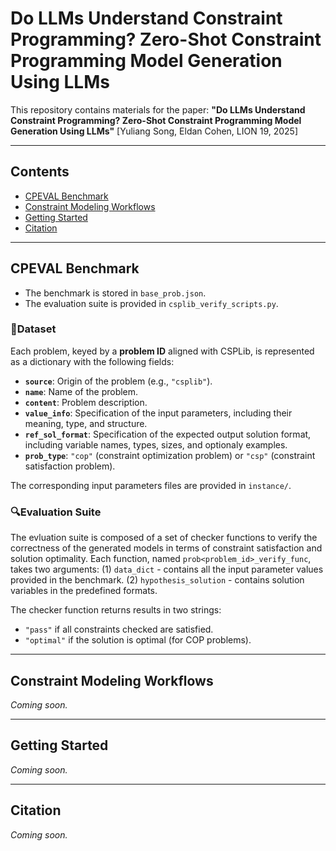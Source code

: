 # Do LLMs Understand Constraint Programming? Zero-Shot Constraint Programming Model Generation Using LLMs

This repository contains materials for the paper:
 **"Do LLMs Understand Constraint Programming? Zero-Shot Constraint Programming Model Generation Using LLMs"**
 [Yuliang Song, Eldan Cohen, LION 19, 2025]

------

## Contents

- [CPEVAL Benchmark](#cpeval-benchmark)
- [Constraint Modeling Workflows](#constraint-modeling-workflows)
- [Getting Started](#getting-started)
- [Citation](#citation)

------

## CPEVAL Benchmark
- The benchmark is stored in `base_prob.json`. 
- The evaluation suite is provided in `csplib_verify_scripts.py`. 

### 📂Dataset
Each problem, keyed by a **problem ID** aligned with CSPLib, is represented as a dictionary with the following fields:
* **`source`**: Origin of the problem (e.g., `"csplib"`).
* **`name`**: Name of the problem.
* **`content`**: Problem description.
* **`value_info`**: Specification of the input parameters, including their meaning, type, and structure.
* **`ref_sol_format`**: Specification of the expected output solution format, including variable names, types, sizes, and optionaly examples.
* **`prob_type`**: `"cop"` (constraint optimization problem) or `"csp"` (constraint satisfaction problem).

The corresponding input parameters files are provided in `instance/`.

### 🔍Evaluation Suite
The evluation suite is composed of a set of checker functions to verify the correctness of the generated models in terms of constraint satisfaction and solution optimality. Each function, named `prob<problem_id>_verify_func`, takes two arguments:
 (1) `data_dict` - contains all the input parameter values provided in the benchmark.
 (2) `hypothesis_solution` - contains solution variables in the predefined formats.

The checker function returns results in two strings:
 - `"pass"` if all constraints checked are satisfied.
 - `"optimal"` if the solution is optimal (for COP problems).

------

## Constraint Modeling Workflows

*Coming soon.*

------

## Getting Started

*Coming soon.*

------

## Citation

*Coming soon.*
